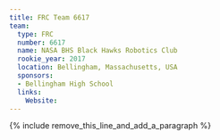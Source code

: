 ```yaml
---
title: FRC Team 6617
team:
  type: FRC
  number: 6617
  name: NASA BHS Black Hawks Robotics Club
  rookie_year: 2017
  location: Bellingham, Massachusetts, USA
  sponsors:
  - Bellingham High School
  links:
    Website:
---
```


{% include remove_this_line_and_add_a_paragraph %}